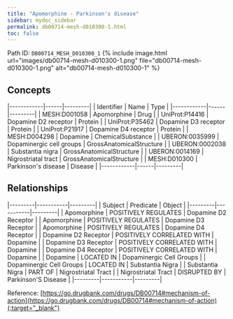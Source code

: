 ```yaml
---
title: "Apomorphine - Parkinson's disease"
sidebar: mydoc_sidebar
permalink: db00714-mesh-d010300-1.html
toc: false 
---
```



Path ID: `DB00714_MESH_D010300_1`
{% include image.html url="images/db00714-mesh-d010300-1.png" file="db00714-mesh-d010300-1.png" alt="db00714-mesh-d010300-1" %}

## Concepts

|------------|------|---------|
| Identifier | Name | Type    |
|------------|------|---------|
| MESH:D001058 | Apomorphine | Drug |
| UniProt:P14416 | Dopamine D2 receptor | Protein |
| UniProt:P35462 | Dopamine D3 receptor | Protein |
| UniProt:P21917 | Dopamine D4 receptor | Protein |
| MESH:D004298 | Dopamine | ChemicalSubstance |
| UBERON:0035999 | Dopaminergic cell groups | GrossAnatomicalStructure |
| UBERON:0002038 | Substantia nigra | GrossAnatomicalStructure |
| UBERON:0014169 | Nigrostriatal tract | GrossAnatomicalStructure |
| MESH:D010300 | Parkinson's disease | Disease |
|------------|------|---------|

## Relationships

|---------|-----------|---------|
| Subject | Predicate | Object  |
|---------|-----------|---------|
| Apomorphine | POSITIVELY REGULATES | Dopamine D2 Receptor |
| Apomorphine | POSITIVELY REGULATES | Dopamine D3 Receptor |
| Apomorphine | POSITIVELY REGULATES | Dopamine D4 Receptor |
| Dopamine D2 Receptor | POSITIVELY CORRELATED WITH | Dopamine |
| Dopamine D3 Receptor | POSITIVELY CORRELATED WITH | Dopamine |
| Dopamine D4 Receptor | POSITIVELY CORRELATED WITH | Dopamine |
| Dopamine | LOCATED IN | Dopaminergic Cell Groups |
| Dopaminergic Cell Groups | LOCATED IN | Substantia Nigra |
| Substantia Nigra | PART OF | Nigrostriatal Tract |
| Nigrostriatal Tract | DISRUPTED BY | Parkinson'S Disease |
|---------|-----------|---------|

Reference: [https://go.drugbank.com/drugs/DB00714#mechanism-of-action](https://go.drugbank.com/drugs/DB00714#mechanism-of-action){:target="_blank"}